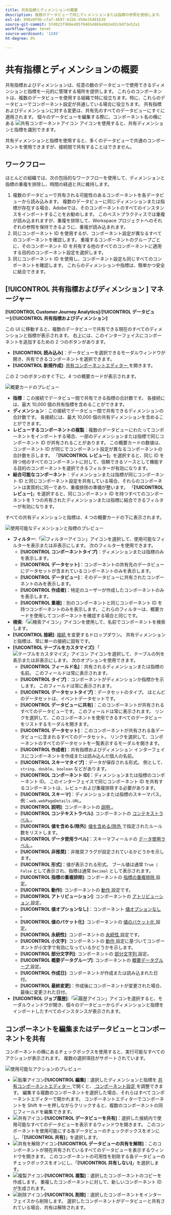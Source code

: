 ```yaml
---
title: 共有指標とディメンションの概要
description: 複数のデータビューで同じディメンションまたは指標の参照を使用します。
exl-id: 998a9f9b-cfa7-4b97-b32b-d50e35d01b39
source-git-commit: 5fd023f988e485f04654869a982e02cb0f3e52a1
workflow-type: tm+mt
source-wordcount: '1245'
ht-degree: 0%

---
```


# 共有指標とディメンションの概要

共有指標およびディメンションは、任意の数のデータビューで使用できるディメンションと指標を一元的に管理する場所を提供します。 これらのコンポーネントは、複数のデータビューを使用する組織で特に役立ちます。特に、これらのデータビューでコンポーネント設定が共通している場合に役立ちます。 共有指標およびディメンションに対する変更は、共有先のすべてのデータビューにすぐに適用されます。 個々のデータビューを編集する際に、コンポーネント名の横にある ![ 共有コンポーネントアイコン ](/help/assets/icons/CCLibrary.svg) アイコンを使用すると、共有ディメンションと指標を識別できます。

共有ディメンションと指標を使用すると、多くのデータビューで共通のコンポーネントを使用できますが、接続間で共有することはできません。

## ワークフロー

ほとんどの組織では、次の包括的なワークフローを使用して、ディメンションと指標の重複を排除し、時間の経過と共に維持します。

1. 複数のデータビューで共有される可能性のあるコンポーネントを各データビューから読み込みます。 複数のデータビューに同じディメンションまたは指標が存在する場合、Adobeでは、そのコンポーネントのすべてのインスタンスをインポートすることをお勧めします。 このベストプラクティスでは重複が読み込まれますが、重複を排除して、Workspace プロジェクトへのそれぞれの参照を保持できるように、重複が読み込まれます。
1. 同じコンポーネント ID を使用するが、コンポーネント設定が異なるすべてのコンポーネントを確認します。 重複するコンポーネントのグループごとに、そのコンポーネント ID を共有する他のすべてのコンポーネントに適用する目的のコンポーネント設定を選択します。
1. 同じコンポーネント ID を使用し、コンポーネント設定も同じすべてのコンポーネントを確認します。 これらのディメンションや指標は、簡単かつ安全に結合できます。

## [!UICONTROL  共有指標およびディメンション ] マネージャー

**[!UICONTROL Customer Journey Analytics]**/**[!UICONTROL データビュー]**/**[!UICONTROL 共有指標およびディメンション]**

この UI に移動すると、複数のデータビューで共有できる現在のすべてのディメンションと指標が表示されます。 右上には、このインターフェイスにコンポーネントを追加するための 2 つのボタンがあります。

* **[!UICONTROL 読み込み]**：データビューを選択できるモーダルウィンドウが開き、共有できるコンポーネントを選択できます。
* **[!UICONTROL 新規作成]**: [ 共有コンポーネントエディター ](shared-component-editor.md) を開きます。

この 2 つのボタンのすぐ下に、4 つの概要カードが表示されます。

![ 概要カードのプレビュー ](assets/overview-cards.png)

* **指標**：この接続でデータビュー間で共有できる指標の合計数です。 各接続には、最大 10,000 個の共有指標を含めることができます。
* **ディメンション**：この接続でデータビュー間で共有できるディメンションの合計数です。 各接続には、最大 10,000 個の共有ディメンションを含めることができます。
* **レビューするコンポーネントの複製**：複数のデータビューにわたってコンポーネントをインポートする場合、一部のディメンションまたは指標で同じコンポーネント ID が共有されることがあります。 この概要カードの数値は、コンポーネント ID が同じでコンポーネント設定が異なるコンポーネントの合計数を示します。 「**[!UICONTROL レビュー]**」を選択すると、同じ ID を持つ他のすべてのコンポーネントに対して、信頼できるソースとして機能する目的のコンポーネントを選択できるフィルターが有効になります。
* **結合可能なコンポーネント**：ディメンションまたは指標が同じコンポーネント ID と同じコンポーネント設定を共有している場合、それらのコンポーネントは実質的に同一であり、重複排除の準備が整います。 「**[!UICONTROL レビュー]**」を選択すると、同じコンポーネント ID を持つすべてのコンポーネントを 1 つの共有されたディメンションまたは指標に結合できるフィルターが有効になります。

すべての共有ディメンションと指標は、4 つの概要カードの下に表示されます。

![ 使用可能なディメンションと指標のプレビュー ](assets/shared-metrics-dimensions.png)

* **フィルター**:「![ フィルターアイコン ](../../assets/icons/Filter.svg)」アイコンを選択して、使用可能なフィルターを表示または非表示にします。 次のフィルターを使用できます。
   * **[!UICONTROL コンポーネントタイプ]**：ディメンションまたは指標のみを表示します。
   * **[!UICONTROL データセット]**：コンポーネントの共有先のデータビューにデータセットが含まれているコンポーネントのみを表示します。
   * **[!UICONTROL データビュー]**：そのデータビューに共有されたコンポーネントのみを表示します。
   * **[!UICONTROL 作成者]**：特定のユーザーが作成したコンポーネントのみを表示します。
   * **[!UICONTROL 重複]**：別のコンポーネントと同じコンポーネント ID を持つコンポーネントのみを表示します。 これらのフィルターは、概要カードを使用してコンポーネントを確認する場合と同じです。
* **検索**:「![ 検索アイコン ](../../assets/icons/Search.svg)」アイコンを使用して、名前でコンポーネントを検索します。
* **[!UICONTROL 接続]**: [ 接続 ](/help/connections/overview.md) を変更するドロップダウン。 共有ディメンションと指標は、常に単一の接続に固有です。
* **[!UICONTROL テーブルをカスタマイズ]**:「![ テーブルをカスタマイズ」アイコン ](/help/assets/icons/ColumnSetting.svg) アイコンを選択して、テーブルの列を表示または非表示にします。 次のオプションを使用できます。
   * **[!UICONTROL フィールド名]**：共有されるディメンションまたは指標の名前。 このフィールドは常に表示されます。
   * **[!UICONTROL タイプ]**：コンポーネントがディメンションか指標かを示します。 このフィールドは常に表示されます。
   * **[!UICONTROL データセットタイプ]**：データセットのタイプ。 ほとんどのデータセットは、イベントデータセットです。
   * **[!UICONTROL データビューに共有]**：このコンポーネントが共有されるすべてのデータビューです。 このフィールドは常に表示されます。 リンクを選択して、このコンポーネントを使用できるすべてのデータビューをリストするモーダルを開きます。
   * **[!UICONTROL データセット]**：このコンポーネントが共有される各データビューに含まれるすべてのデータセット。 リンクを選択して、コンポーネントのすべてのデータセットを一覧表示するモーダルを開きます。
   * **[!UICONTROL 作成者]**：共有指標およびディメンション インターフェイスにコンポーネントを作成または読み込んだ個人の名前。
   * **[!UICONTROL スキーマタイプ]**：データが保存される形式。 例として、`string`、`double`、`boolean` などがあります。
   * **[!UICONTROL コンポーネント ID]**：ディメンションまたは指標のコンポーネント ID。 このインターフェイスで同じコンポーネント ID を共有するコンポーネントは、レビューおよび重複排除する必要があります。
   * **[!UICONTROL スキーマ]**：ディメンションまたは指標のスキーマパス。 例：`web.webPageDetails.URL`。
   * **[!UICONTROL 説明]**: コンポーネントの [ 説明 ](/help/data-views/component-settings/overview.md)。
   * **[!UICONTROL コンテキストラベル]**: コンポーネントの [ コンテキストラベル ](/help/data-views/component-settings/overview.md)。
   * **[!UICONTROL 値を含める/除外]**: [ 値を含める/除外 ](/help/data-views/component-settings/include-exclude-values.md) で指定されたルール数をリストします。
   * **[!UICONTROL データ使用ラベル]**：スキーマフィールドの [ データ使用ラベル ](https://experienceleague.adobe.com/en/docs/experience-platform/data-governance/labels/overview)。
   * **[!UICONTROL 非推奨]**：非推奨フラグが設定されているかどうかを示します。
   * **[!UICONTROL 形式]**：値が表示される形式。 ブール値は通常 `True | False` として表示され、指標は通常 `Decimal` として表示されます。
   * **[!UICONTROL 指標の重複排除]**: コンポーネントの [ 指標の重複排除 ](/help/data-views/component-settings/metric-deduplication.md) 設定。
   * **[!UICONTROL 動作]**: コンポーネントの [ 動作 ](/help/data-views/component-settings/behavior.md) 設定です。
   * **[!UICONTROL アトリビューション]**: コンポーネントの [ アトリビューション ](/help/data-views/component-settings/attribution.md) 設定。
   * **[!UICONTROL 値オプションなし]**：コンポーネント [ 値オプションなし ](/help/data-views/component-settings/no-value-options.md)。
   * **[!UICONTROL 値のバケット化]**: コンポーネントの [ 値のバケット化 ](/help/data-views/component-settings/value-bucketing.md) 設定。
   * **[!UICONTROL 永続性]**: コンポーネントの [ 永続性 ](/help/data-views/component-settings/persistence.md) 設定です。
   * **[!UICONTROL 小文字]**: コンポーネントの [ 動作 ](/help/data-views/component-settings/behavior.md) 設定に基づいてコンポーネントが小文字で有効になっているかどうかを示します。
   * **[!UICONTROL 部分文字列]**: コンポーネントの [ 部分文字列 ](/help/data-views/component-settings/substring.md) 設定。
   * **[!UICONTROL 概要データグループ]**: コンポーネントの [ 概要データグループ ](/help/data-views/component-settings/summary-data-group.md) 設定。
   * **[!UICONTROL 作成日]**: コンポーネントが作成または読み込まれた日付。
   * **[!UICONTROL 最終変更]**：作成後にコンポーネントが変更された場合、最後に変更された日付。
* **[!UICONTROL ジョブ履歴]**:「![ 履歴アイコン ](/help/assets/icons/History.svg)」アイコンを選択すると、モーダルウィンドウが開き、個々のデータビューからディメンションと指標をインポートしたすべてのインスタンスが表示されます。

## コンポーネントを編集またはデータビューとコンポーネントを共有

コンポーネントの横にあるチェックボックスを使用すると、実行可能なすべてのアクションが表示されます。 複数の選択項目がサポートされています。

![ 使用可能なアクションのプレビュー ](assets/smd-actions.png)

* ![ 鉛筆アイコン ](/help/assets/icons/Edit.svg)**[!UICONTROL 編集]**：選択したディメンションと指標を [ 共有コンポーネントエディター ](shared-component-editor.md) で開くと、[ コンポーネント設定 ](/help/data-views/component-settings/overview.md) を調整できます。 編集する複数のコンポーネントを選択した場合、それらはすべてコンポーネントエディターで開かれます。 コンポーネントエディターでコンポーネントを Shift キーを押しながらクリックすると、複数のコンポーネントの同じフィールドを編集できます。
* ![ 共有アイコン ](/help/assets/icons/Share.svg)**[!UICONTROL データビューを共有]**：選択した接続内で使用可能なすべてのデータビューを表示するウィンドウを開きます。 このコンポーネントを使用可能にする各データビューのチェックボックスをオンにし、「**[!UICONTROL 共有]**」を選択します。
* ![ 共有を解除アイコン ](/help/assets/icons/SaveTo.svg)**[!UICONTROL データビューの共有を解除]**：このコンポーネントが現在共有されているすべてのデータビューを表示するウィンドウを開きます。 このコンポーネントの可用性を削除する各データビューのチェックボックスをオンにし、「**[!UICONTROL 共有しない]**」を選択します。
* ![ 複製アイコン ](/help/assets/icons/Copy.svg)**[!UICONTROL 複製]**：選択したコンポーネントのコピーを作成します。 重複したコンポーネントに対して、新しいコンポーネント ID が生成されます。
* ![ 削除アイコン ](/help/assets/icons/Delete.svg)**[!UICONTROL 削除]**：選択したコンポーネントをインターフェイスから削除します。 選択したコンポーネントがデータビューと共有されている場合、共有は解除されます。
